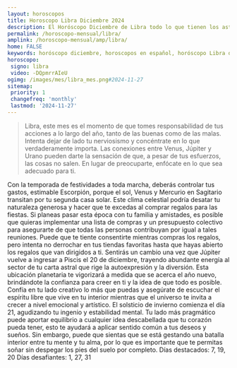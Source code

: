 ```yaml
---
layout: horoscopos
title: Horoscopo Libra Diciembre 2024
description: El Horóscopo Diciembre de Libra todo lo que tienen los astros preparados para este mes, amor, trabajo, familia. Todo sobre astrologia, tarot, predicciones. Horoscopo gratis en español, predicciones y astrología.
permalink: /horoscopo-mensual/libra/
amplink: /horoscopo-mensual/amp/libra/
home: FALSE
keywords: horóscopo diciembre, horoscopos en español, horóscopo Libra diciembre , horóscopo esperanza gracia, horoscop, horóscopos gratis, horoscopo Libra, Tarot, Astrologia, Zodíaco, Libra, horoscopo gratis, horoscopo del mes 
horoscopo:
 signo: libra
 video: -DQpmrrAIeU
ogimg: /images/mes/libra_mes.png#2024-11-27
sitemap:
 priority: 1
 changefreq: 'monthly'
 lastmod: '2024-11-27'
---
```



 > Libra, este mes es el momento de que tomes responsabilidad de tus acciones a lo largo del año, tanto de las buenas como de las malas. Intenta dejar de lado tu nerviosismo y concéntrate en lo que verdaderamente importa. Las conexiones entre Venus, Júpiter y Urano pueden darte la sensación de que, a pesar de tus esfuerzos, las cosas no salen. En lugar de preocuparte, enfócate en lo que sea adecuado para ti.



Con la temporada de festividades a toda marcha, deberás controlar tus gastos, estimable Escorpión, porque el sol, Venus y Mercurio en Sagitario transitan por tu segunda casa solar. Este clima celestial podría desatar tu naturaleza generosa y hacer que te excedas al comprar regalos para las fiestas. Si planeas pasar esta época con tu familia y amistades, es posible que quieras implementar una lista de compras y un presupuesto colectivo para asegurarte de que todas las personas contribuyan por igual a tales reuniones. Puede que te tiente consentirte mientras compras los regalos, pero intenta no derrochar en tus tiendas favoritas hasta que hayas abierto los regalos que van dirigidos a ti.
Sentirás un cambio una vez que Júpiter vuelve a ingresar a Piscis el 20 de diciembre, trayendo abundante energía al sector de tu carta astral que rige la autoexpresión y la diversión. Esta ubicación planetaria te vigorizará a medida que se acerca el año nuevo, brindándote la confianza para creer en ti y la idea de que todo es posible. Confía en tu lado creativo lo más que puedas y asegúrate de escuchar el espíritu libre que vive en tu interior mientras que el universo te invita a crecer a nivel emocional y artístico.
El solsticio de invierno comienza el día 21, agudizando tu ingenio y estabilidad mental. Tu lado más pragmático puede aportar equilibrio a cualquier idea descabellada que tu corazón pueda tener, esto te ayudará a aplicar sentido común a tus deseos y sueños. Sin embargo, puede que sientas que se está gestando una batalla interior entre tu mente y tu alma, por lo que es importante que te permitas soñar sin despegar los pies del suelo por completo.
Días destacados: 7, 19, 20
Días desafiantes: 1, 27, 31